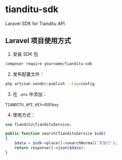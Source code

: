 # tianditu-sdk
Laravel SDK for Tianditu API


## Laravel 项目使用方式

1. 安装 SDK 包

```bash
composer require yourname/tianditu-sdk
```

2. 发布配置文件：

```bash
php artisan vendor:publish --tag=config
```

3. 在 `.env` 中添加：

```env
TIANDITU_API_KEY=你的key
```

4. 使用方式：

```php
use Tianditu\TiandituService;

public function search(TiandituService $sdk)
{
    $data = $sdk->place()->searchNormal('天安门');
    return response()->json($data);
}
```


